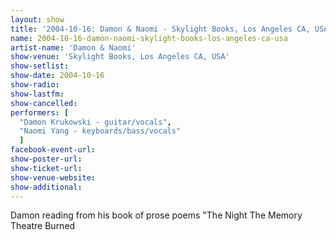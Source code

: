 ```yaml
---
layout: show
title: '2004-10-16: Damon & Naomi - Skylight Books, Los Angeles CA, USA'
name: 2004-10-16-damon-naomi-skylight-books-los-angeles-ca-usa
artist-name: 'Damon & Naomi'
show-venue: 'Skylight Books, Los Angeles CA, USA'
show-setlist: 
show-date: 2004-10-16
show-radio: 
show-lastfm: 
show-cancelled: 
performers: [
  "Damon Krukowski - guitar/vocals",
  "Naomi Yang - keyboards/bass/vocals"
  ]
facebook-event-url: 
show-poster-url: 
show-ticket-url: 
show-venue-website: 
show-additional: 
---
```


Damon reading from his book of prose poems "The Night The Memory Theatre Burned